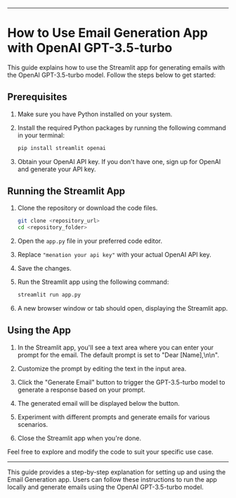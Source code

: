  
---

# How to Use Email Generation App with OpenAI GPT-3.5-turbo

This guide explains how to use the Streamlit app for generating emails with the OpenAI GPT-3.5-turbo model. Follow the steps below to get started:

## Prerequisites

1. Make sure you have Python installed on your system.

2. Install the required Python packages by running the following command in your terminal:

    ```bash
    pip install streamlit openai
    ```

3. Obtain your OpenAI API key. If you don't have one, sign up for OpenAI and generate your API key.

## Running the Streamlit App

1. Clone the repository or download the code files.

    ```bash
    git clone <repository_url>
    cd <repository_folder>
    ```

2. Open the `app.py` file in your preferred code editor.

3. Replace `"menation your api key"` with your actual OpenAI API key.

4. Save the changes.

5. Run the Streamlit app using the following command:

    ```bash
    streamlit run app.py
    ```

6. A new browser window or tab should open, displaying the Streamlit app.

## Using the App

1. In the Streamlit app, you'll see a text area where you can enter your prompt for the email. The default prompt is set to "Dear [Name],\n\n".

2. Customize the prompt by editing the text in the input area.

3. Click the "Generate Email" button to trigger the GPT-3.5-turbo model to generate a response based on your prompt.

4. The generated email will be displayed below the button.

5. Experiment with different prompts and generate emails for various scenarios.

6. Close the Streamlit app when you're done.

Feel free to explore and modify the code to suit your specific use case.

---

This guide provides a step-by-step explanation for setting up and using the Email Generation app. Users can follow these instructions to run the app locally and generate emails using the OpenAI GPT-3.5-turbo model.
